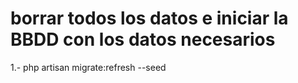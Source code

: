 # borrar todos los datos e  iniciar la BBDD con los datos necesarios
1.- php artisan migrate:refresh --seed
